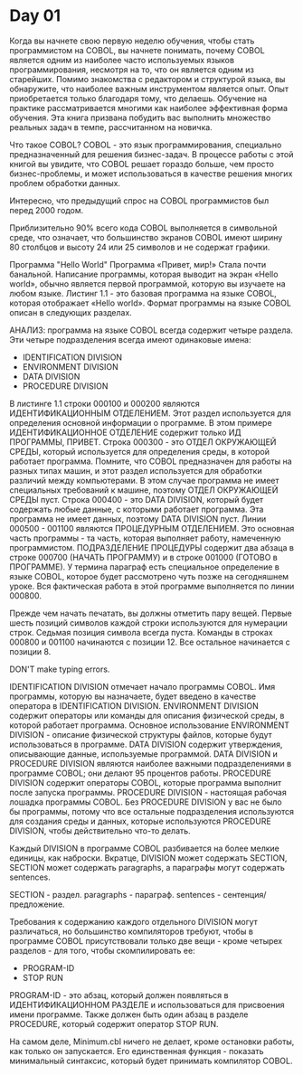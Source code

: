 # Day 01

Когда вы начнете свою первую неделю обучения, чтобы стать программистом на COBOL, вы начнете понимать, почему COBOL является одним из наиболее часто используемых языков программирования, несмотря на то, что он является одним из старейших. Помимо знакомства с редактором и структурой языка, вы обнаружите, что наиболее важным инструментом является опыт. Опыт приобретается только благодаря тому, что делаешь. Обучение на практике рассматривается многими как наиболее эффективная форма обучения. Эта книга призвана побудить вас выполнить множество реальных задач в темпе, рассчитанном на новичка.

Что такое COBOL?
COBOL - это язык программирования, специально предназначенный для решения бизнес-задач. В процессе работы с этой книгой вы увидите, что COBOL решает гораздо больше, чем просто бизнес-проблемы, и может использоваться в качестве решения многих проблем обработки данных.

Интересно, что предыдущий спрос на COBOL программистов был перед 2000 годом.

Приблизительно 90% всего кода COBOL выполняется в символьной среде, что означает, что большинство экранов COBOL имеют ширину 80 столбцов и высоту 24 или 25 символов и не содержат графики.


Программа "Hello World"
Программа «Привет, мир!» Стала почти банальной. Написание программы, которая выводит на экран «Hello world», обычно является первой программой, которую вы изучаете на любом языке. Листинг 1.1 - это базовая программа на языке COBOL, которая отображает «Hello world». Формат программы на языке COBOL описан в следующих разделах.

АНАЛИЗ: программа на языке COBOL всегда содержит четыре раздела. Эти четыре подразделения всегда имеют одинаковые имена:

* IDENTIFICATION DIVISION
* ENVIRONMENT DIVISION
* DATA DIVISION
* PROCEDURE DIVISION

В листинге 1.1 строки 000100 и 000200 являются ИДЕНТИФИКАЦИОННЫМ ОТДЕЛЕНИЕМ. Этот раздел используется для определения основной информации о программе. В этом примере ИДЕНТИФИКАЦИОННОЕ ОТДЕЛЕНИЕ содержит только ИД ПРОГРАММЫ, ПРИВЕТ.
Строка 000300 - это ОТДЕЛ ОКРУЖАЮЩЕЙ СРЕДЫ, который используется для определения среды, в которой работает программа. Помните, что COBOL предназначен для работы на разных типах машин, и этот раздел используется для обработки различий между компьютерами. В этом случае программа не имеет специальных требований к машине, поэтому ОТДЕЛ ОКРУЖАЮЩЕЙ СРЕДЫ пуст.
Строка 000400 - это DATA DIVISION, который будет содержать любые данные, с которыми работает программа. Эта программа не имеет данных, поэтому DATA DIVISION пуст.
Линии 000500 - 001100 являются ПРОЦЕДУРНЫМ ОТДЕЛЕНИЕМ. Это основная часть программы - та часть, которая выполняет работу, намеченную программистом. ПОДРАЗДЕЛЕНИЕ ПРОЦЕДУРЫ содержит два абзаца в строке 000700 (НАЧАТЬ ПРОГРАММУ) и в строке 001000 (ГОТОВО в ПРОГРАММЕ). У термина параграф есть специальное определение в языке COBOL, которое будет рассмотрено чуть позже на сегодняшнем уроке. Вся фактическая работа в этой программе выполняется по линии 000800.

Прежде чем начать печатать, вы должны отметить пару вещей. Первые шесть позиций символов каждой строки используются для нумерации строк. Седьмая позиция символа всегда пуста. Команды в строках 000800 и 001100 начинаются с позиции 12. Все остальное начинается с позиции 8.

DON'T make typing errors. 

IDENTIFICATION DIVISION отмечает начало программы COBOL. Имя программы, которую вы назначаете, будет введено в качестве оператора в IDENTIFICATION DIVISION.
ENVIRONMENT DIVISION содержит операторы или команды для описания физической среды, в которой работает программа. Основное использование ENVIRONMENT DIVISION - описание физической структуры файлов, которые будут использоваться в программе.
DATA DIVISION содержит утверждения, описывающие данные, используемые программой. DATA DIVISION и PROCEDURE DIVISION являются наиболее важными подразделениями в программе COBOL; они делают 95 процентов работы.
PROCEDURE DIVISION содержит операторы COBOL, которые программа выполнит после запуска программы. PROCEDURE DIVISION - настоящая рабочая лошадка программы COBOL. Без PROCEDURE DIVISION у вас не было бы программы, потому что все остальные подразделения используются для создания среды и данных, которые используются PROCEDURE DIVISION, чтобы действительно что-то делать.

Каждый DIVISION в программе COBOL разбивается на более мелкие единицы, как наброски. Вкратце, DIVISION может содержать SECTION, SECTION может содержать paragraphs, а параграфы могут содержать sentences.

SECTION - раздел.
paragraphs - параграф.
sentences - сентенция/предложение.

Требования к содержанию каждого отдельного DIVISION могут различаться, но большинство компиляторов требуют, чтобы в программе COBOL присутствовали только две вещи - кроме четырех разделов - для того, чтобы скомпилировать ее:
* PROGRAM-ID
* STOP RUN

PROGRAM-ID - это абзац, который должен появляться в ИДЕНТИФИКАЦИОННОМ РАЗДЕЛЕ и использоваться для присвоения имени программе.
Также должен быть один абзац в разделе PROCEDURE, который содержит оператор STOP RUN.

На самом деле, Minimum.cbl ничего не делает, кроме остановки работы, как только он запускается. Его единственная функция - показать минимальный синтаксис, который будет принимать компилятор COBOL.